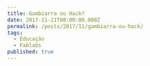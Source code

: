 ```yaml
---
title: Gambiarra ou Hack?
date: 2017-11-21T00:00:00.000Z
permalink: /posts/2017/11/gambiarra-ou-hack/
tags:
  - Educação
  - Fablabs
published: true
---
```

